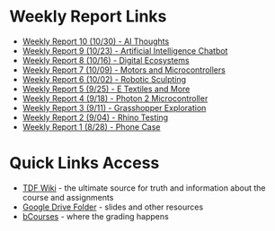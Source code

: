 # Weekly Report Links

- [Weekly Report 10 (10/30) - AI Thoughts](https://github.com/Berkeley-MDes/tdf-fa23-divyasrinivasan2/blob/main/weekly-reports/Week-10-1030-AI-Thoughts.md)
- [Weekly Report 9 (10/23) - Artificial Intelligence Chatbot](https://github.com/Berkeley-MDes/tdf-fa23-divyasrinivasan2/blob/main/weekly-reports/Week-9-1023-Artificial-Intelligence_Chatbot.md)
- [Weekly Report 8 (10/16) - Digital Ecosystems](https://github.com/Berkeley-MDes/tdf-fa23-divyasrinivasan2/blob/main/weekly-reports/Week-8-1016-Digital-Ecosystem.md)
- [Weekly Report 7 (10/09) - Motors and Microcontrollers](https://github.com/Berkeley-MDes/tdf-fa23-divyasrinivasan2/blob/main/weekly-reports/Week-7-1009-Motors_Microcontrollers.md)
- [Weekly Report 6 (10/02) - Robotic Sculpting](https://github.com/Berkeley-MDes/tdf-fa23-divyasrinivasan2/blob/main/weekly-reports/Week-6-1002-Sculpture_Exploration.md
)
- [Weekly Report 5 (9/25) - E Textiles and More](https://github.com/Berkeley-MDes/tdf-fa23-divyasrinivasan2/blob/main/weekly-reports/Week-5-0925-E-Textiles.md)
- [Weekly Report 4 (9/18) - Photon 2 Microcontroller](https://github.com/Berkeley-MDes/tdf-fa23-divyasrinivasan2/blob/main/weekly-reports/Week-4-0918-Photon2.md)
- [Weekly Report 3 (9/11) - Grasshopper Exploration](https://github.com/Berkeley-MDes/tdf-fa23-divyasrinivasan2/blob/main/weekly-reports/Week-3-0911-GrasshopperExploration.md)
- [Weekly Report 2 (9/04) - Rhino Testing](https://github.com/Berkeley-MDes/tdf-fa23-divyasrinivasan2/blob/main/weekly-reports/Week-2-0904-Rhino-Testing.md)
- [Weekly Report 1 (8/28) - Phone Case](https://github.com/Berkeley-MDes/tdf-fa23-divyasrinivasan2/blob/main/weekly-reports/Week-1-0828-Phone-Case.md)


# Quick Links Access #

- [TDF Wiki](https://github.com/Berkeley-MDes/desinv-202/wiki) - the ultimate source for truth and information about the course and assignments
- [Google Drive Folder](https://drive.google.com/drive/folders/1OjFgu4llHn-2WayQFVWRKFyOkQ_WaQRx?usp=drive_link) - slides and other resources
- [bCourses](https://bcourses.berkeley.edu/courses/1528355) - where the grading happens


